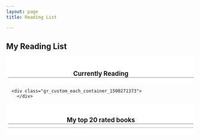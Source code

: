 ```yaml
---
layout: page
title: Reading List

---
```


## My Reading List

<!-- Show static HTML/CSS as a placeholder in case js is not enabled - javascript include will override this if things work -->
<style type="text/css" media="screen">

.page img {
    padding: 0px !important;
    margin-top: 0px !important
}
.gr_custom_container_1500271373 {
/* customize your Goodreads widget container here*/
border: 0px solid gray;
border-radius:10px;
padding: 10px 5px 10px 5px;
background-color: #FFFFFF;
color: #000000;
width: 500px
}
.gr_custom_header_1500271373 {
/* customize your Goodreads header here*/
border-bottom: 1px solid gray;
width: 100%;
margin-bottom: 5px;
text-align: center;
font-size: 120%
}
.gr_custom_each_container_1500271373 {
/* customize each individual book container here */
width: 100%;
clear: both;
margin-bottom: 10px;
overflow: auto;
padding-bottom: 4px;
border-bottom: 1px solid #aaa;
}
.gr_custom_book_container_1500271373 {
/* customize your book covers here */
overflow: hidden;
height: 60px;
float: left;
margin-right: 4px;
width: 39px;
}
.gr_custom_author_1500271373 {
/* customize your author names here */
font-size: 10px;
}
.gr_custom_tags_1500271373 {
/* customize your tags here */
font-size: 10px;
color: gray;
}
.gr_custom_rating_1500271373 {
/* customize your rating stars here */
float: right;
}
</style>

<div id="gr_custom_widget_1500271373">
  <div class="gr_custom_container_1500271373">
        <h2 class="gr_custom_header_1500271373">
        <a style="text-decoration: none;" href="https://www.goodreads.com/review/list/68706159-moshe-immerman?shelf=currently-reading&amp;utm_medium=api&amp;utm_source=custom_widget">Currently Reading</a>
        </h2>
    </div>

      <div class="gr_custom_each_container_1500271373">
        </div>

</div>
<script src="https://www.goodreads.com/review/custom_widget/68706159.Currently%20Reading?cover_position=left&cover_size=small&num_books=20&order=d&shelf=currently-reading&show_author=1&show_cover=1&show_rating=0&show_review=0&show_tags=0&show_title=1&sort=date_started&widget_bg_color=FFFFFF&widget_bg_transparent=&widget_border_width=none&widget_id=1500271373&widget_text_color=000000&widget_title_size=medium&widget_width=wide" type="text/javascript" charset="utf-8"></script>



<!-- Show static HTML/CSS as a placeholder in case js is not enabled - javascript include will override this if things work -->
<style type="text/css" media="screen">
.gr_custom_container_1500271773 {
/* customize your Goodreads widget container here*/
border: 0px solid gray;
border-radius:10px;
padding: 10px 5px 10px 5px;
background-color: #FFFFFF;
color: #000000;
width: 500px
}
.gr_custom_header_1500271773 {
/* customize your Goodreads header here*/
border-bottom: 1px solid gray;
width: 100%;
margin-bottom: 5px;
text-align: center;
font-size: 120%
}
.gr_custom_each_container_1500271773 {
/* customize each individual book container here */
width: 100%;
clear: both;
margin-bottom: 10px;
overflow: auto;
padding-bottom: 4px;
border-bottom: 1px solid #aaa;
}
.gr_custom_book_container_1500271773 {
/* customize your book covers here */
overflow: hidden;
height: 60px;
float: left;
margin-right: 4px;
width: 39px;
}
.gr_custom_author_1500271773 {
/* customize your author names here */
font-size: 10px;
}
.gr_custom_tags_1500271773 {
/* customize your tags here */
font-size: 10px;
color: gray;
}
.gr_custom_rating_1500271773 {
/* customize your rating stars here */
float: right;
}
</style>

<div id="gr_custom_widget_1500271773">
  <div class="gr_custom_container_1500271773">
<h2 class="gr_custom_header_1500271773">
<a style="text-decoration: none;" href="https://www.goodreads.com/review/list/68706159-moshe-immerman?shelf=read&amp;utm_medium=api&amp;utm_source=custom_widget">My top 20 rated books</a>
</h2>
<div class="gr_custom_each_container_1500271773">

</div>

</div>
<script src="https://www.goodreads.com/review/custom_widget/68706159.My%20top%2020%20rated%20books?cover_position=left&cover_size=small&num_books=20&order=d&shelf=read&show_author=1&show_cover=1&show_rating=0&show_review=0&show_tags=0&show_title=1&sort=avg_rating&widget_bg_color=FFFFFF&widget_bg_transparent=&widget_border_width=none&widget_id=1500271773&widget_text_color=000000&widget_title_size=medium&widget_width=wide" type="text/javascript" charset="utf-8"></script>